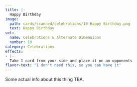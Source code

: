 ```yaml
---
title: |-
  Happy Birthday
image: 
  path: cards/scanned/celebrations/10 Happy Birthday.png
  text: Happy Birthday
set:
  name: Celebrations & Alternate Dimensions
  number: 10
category: Celebrations
effects: 
- |-
  Take 1 card from your side and place it on an opponents
flavor-text: "I don't need this, so you can have it"
---
```

Some actual info about this thing TBA.
